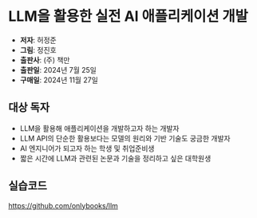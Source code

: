 # LLM을 활용한 실전 AI 애플리케이션 개발

- **저자**: 허정준
- **그림**: 정진호
- **출판사**: (주) 책만
- **출판일**: 2024년 7월 25일
- **구매일**: 2024년 11월 27일

## 대상 독자

- LLM을 활용해 애플리케이션을 개발하고자 하는 개발자
- LLM API의 단순한 활용보다는 모델의 원리와 기반 기술도 궁금한 개발자
- AI 엔지니어가 되고자 하는 학생 및 취업준비생
- 짧은 시간에 LLM과 관련된 논문과 기술을 정리하고 싶은 대학원생

## 실습코드

https://github.com/onlybooks/llm

